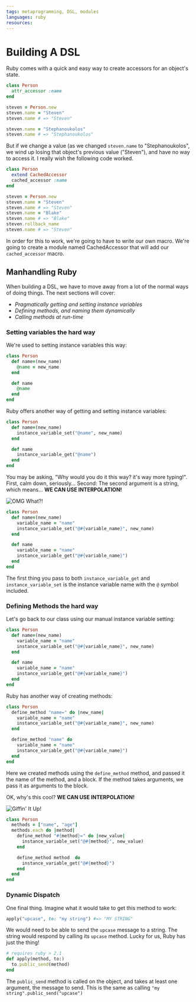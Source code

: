 ```yaml
---
tags: metaprogramming, DSL, modules
languages: ruby
resources: 
---
```

# Building A DSL

Ruby comes with a quick and easy way to create accessors for an object's state.

``` ruby
class Person
  attr_accessor :name
end

steven = Person.new
steven.name = "Steven"
steven.name # => "Steven"

steven.name = "Stephanoukolos"
steven.name # => "Stephanoukolos"
```

But if we change a value (as we changed `steven.name` to "Stephanoukolos", we wind up losing that object's previous value ("Steven"), and have no way to access it. I really wish the following code worked.

``` ruby
class Person
  extend CachedAccessor
  cached_accessor :name
end

steven = Person.new
steven.name = "Steven"
steven.name # => "Steven"
steven.name = "Blake"
steven.name # => "Blake"
steven.rollback_name
steven.name # => "Steven"
```

In order for this to work, we're going to have to write our own macro. We're
going to create a module named CachedAccessor that will add our
`cached_accessor` macro.

## Manhandling Ruby

When building a DSL, we have to move away from a lot of the normal ways of
doing things. The next sections will cover:

* _Pragmatically getting and setting instance variables_
* _Defining methods, and naming them dynamically_
* _Calling methods at run-time_

### Setting variables the hard way

We're used to setting instance variables this way:

``` ruby
class Person
  def name=(new_name)
    @name = new_name
  end

  def name
    @name
  end
end
```

Ruby offers another way of getting and setting instance variables:

``` ruby
class Person
  def name=(new_name)
    instance_variable_set("@name", new_name)
  end

  def name
    instance_variable_get("@name")
  end
end
```

You may be asking, "Why would you do it this way? it's way more typing!".
First, calm down, seriously... Second: The second argument is a string, which
means... __WE CAN USE INTERPOLATION!__

![OMG What?!](http://media0.giphy.com/media/I24hjk3H0R8Oc/200.gif)

``` ruby
class Person
  def name=(new_name)
    variable_name = "name"
    instance_variable_set("@#{variable_name}", new_name)
  end

  def name
    variable_name = "name"
    instance_variable_get("@#{variable_name}")
  end
end
```

The first thing you pass to both `instance_variable_get` and `instance_variable_set` is the instance variable name with the `@` symbol included.

### Defining Methods the hard way

Let's go back to our class using our manual instance variable setting:

``` ruby
class Person
  def name=(new_name)
    variable_name = "name"
    instance_variable_set("@#{variable_name}", new_name)
  end

  def name
    variable_name = "name"
    instance_variable_get("@#{variable_name}")
  end
end
```

Ruby has another way of creating methods:

``` ruby
class Person
  define_method "name=" do |new_name|
    variable_name = "name"
    instance_variable_set("@#{variable_name}", new_name)
  end

  define_method "name" do
    variable_name = "name"
    instance_variable_get("@#{variable_name}")
  end
end
```

Here we created methods using the `define_method` method, and passed it the
name of the method, and a block. If the method takes arguments, we pass it as
arguments to the block.

OK, why's this cool? __WE CAN USE INTERPOLATION!__

![Giffin' It Up!](http://media4.giphy.com/media/12Bmr39jDI6BLq/200.gif)

``` ruby
class Person
  methods = ["name", "age"]
  methods.each do |method|
    define_method "#{method}=" do |new_value|
      instance_variable_set("@#{method}", new_value)
    end

    define_method method  do
      instance_variable_get("@#{method}")
    end
  end
end
```

### Dynamic Dispatch

One final thing. Imagine what it would take to get this method to work:

``` ruby
apply("upcase", to: "my string") #=> "MY STRING"
```

We would need to be able to send the `upcase` message to a string. The string
would respond by calling its `upcase` method. Lucky for us, Ruby has just the
thing!

``` ruby
# requires ruby > 2.1 
def apply(method, to:)
  to.public_send(method)
end
```

The `public_send` method is called on the object, and takes at least one argument, the message to send. This is the same as calling `"my string".public_send("upcase")`

